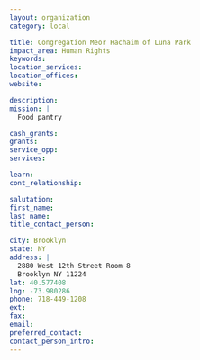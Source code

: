 ```yaml
---
layout: organization
category: local

title: Congregation Meor Hachaim of Luna Park
impact_area: Human Rights
keywords: 
location_services: 
location_offices: 
website: 

description: 
mission: |
  Food pantry

cash_grants: 
grants: 
service_opp: 
services: 

learn: 
cont_relationship: 

salutation: 
first_name: 
last_name: 
title_contact_person: 

city: Brooklyn
state: NY
address: |
  2880 West 12th Street Room 8  
  Brooklyn NY 11224
lat: 40.577408
lng: -73.980286
phone: 718-449-1208
ext: 
fax: 
email: 
preferred_contact: 
contact_person_intro: 
---
```

